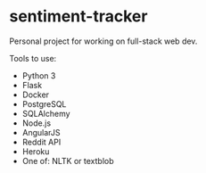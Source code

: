 # sentiment-tracker

Personal project for working on full-stack web dev.

Tools to use:
- Python 3
- Flask
- Docker
- PostgreSQL
- SQLAlchemy
- Node.js
- AngularJS
- Reddit API
- Heroku
- One of: NLTK or textblob
